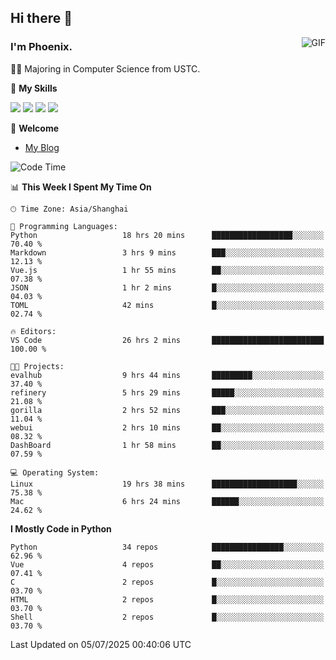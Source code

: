 ## Hi there 👋
<img align="right" alt="GIF" src="https://raw.githubusercontent.com/JoeyBling/JoeyBling/master/pic/pusheencode.gif" />

### I'm Phoenix.

👨‍🎓 Majoring in Computer Science from USTC.

🌟 **My Skills**

![](https://img.shields.io/badge/-Python-3e74a2?style=flat-square&logo=Python&logoColor=fff)
![](https://img.shields.io/badge/-C++-9f62a5?style=flat&logo=cplusplus&logoColor=white)
![](https://img.shields.io/badge/-Linux-185886?style=flat-square&logo=Linux&logoColor=fff)
![](https://img.shields.io/badge/-Rust-ff4136?style=flat-square&logo=Rust&logoColor=fff)

💬 **Welcome**

- [My Blog](https://ysy-phoenix.github.io/)

<!--START_SECTION:waka-->
![Code Time](http://img.shields.io/badge/Code%20Time-1%2C674%20hrs%2016%20mins-blue)

📊 **This Week I Spent My Time On** 

```text
🕑︎ Time Zone: Asia/Shanghai

💬 Programming Languages: 
Python                   18 hrs 20 mins      ██████████████████░░░░░░░   70.40 % 
Markdown                 3 hrs 9 mins        ███░░░░░░░░░░░░░░░░░░░░░░   12.13 % 
Vue.js                   1 hr 55 mins        ██░░░░░░░░░░░░░░░░░░░░░░░   07.38 % 
JSON                     1 hr 2 mins         █░░░░░░░░░░░░░░░░░░░░░░░░   04.03 % 
TOML                     42 mins             █░░░░░░░░░░░░░░░░░░░░░░░░   02.74 % 

🔥 Editors: 
VS Code                  26 hrs 2 mins       █████████████████████████   100.00 % 

🐱‍💻 Projects: 
evalhub                  9 hrs 44 mins       █████████░░░░░░░░░░░░░░░░   37.40 % 
refinery                 5 hrs 29 mins       █████░░░░░░░░░░░░░░░░░░░░   21.08 % 
gorilla                  2 hrs 52 mins       ███░░░░░░░░░░░░░░░░░░░░░░   11.04 % 
webui                    2 hrs 10 mins       ██░░░░░░░░░░░░░░░░░░░░░░░   08.32 % 
DashBoard                1 hr 58 mins        ██░░░░░░░░░░░░░░░░░░░░░░░   07.59 % 

💻 Operating System: 
Linux                    19 hrs 38 mins      ███████████████████░░░░░░   75.38 % 
Mac                      6 hrs 24 mins       ██████░░░░░░░░░░░░░░░░░░░   24.62 % 
```

**I Mostly Code in Python** 

```text
Python                   34 repos            ████████████████░░░░░░░░░   62.96 % 
Vue                      4 repos             ██░░░░░░░░░░░░░░░░░░░░░░░   07.41 % 
C                        2 repos             █░░░░░░░░░░░░░░░░░░░░░░░░   03.70 % 
HTML                     2 repos             █░░░░░░░░░░░░░░░░░░░░░░░░   03.70 % 
Shell                    2 repos             █░░░░░░░░░░░░░░░░░░░░░░░░   03.70 % 
```




 Last Updated on 05/07/2025 00:40:06 UTC
<!--END_SECTION:waka-->

<!--
**ysy-phoenix/ysy-phoenix** is a ✨ _special_ ✨ repository because its `README.md` (this file) appears on your GitHub profile.

Here are some ideas to get you started:

- 🔭 I’m currently working on ...
- 🌱 I’m currently learning ...
- 👯 I’m looking to collaborate on ...
- 🤔 I’m looking for help with ...
- 💬 Ask me about ...
- 📫 How to reach me: ...
- 😄 Pronouns: ...
- ⚡ Fun fact: ...
-->
